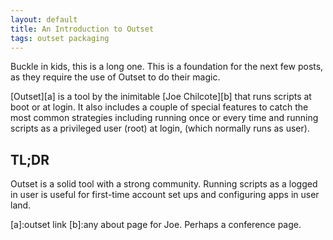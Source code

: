 ```yaml
---
layout: default
title: An Introduction to Outset
tags: outset packaging
---
```


Buckle in kids, this is a long one. This is a foundation for the next few posts, as they require the use of Outset to do their magic.

[Outset][a] is a tool by the inimitable [Joe Chilcote][b] that runs scripts at boot or at login. It also includes a couple of special features to catch the most common strategies including running once or every time and running scripts as a privileged user (root) at login, (which normally runs as user).<!--more--> 

## TL;DR

Outset is a solid tool with a strong community.
Running scripts as a logged in user is useful for first-time account set ups and configuring apps in user land.




[a]:outset link
[b]:any about page for Joe. Perhaps a conference page. 